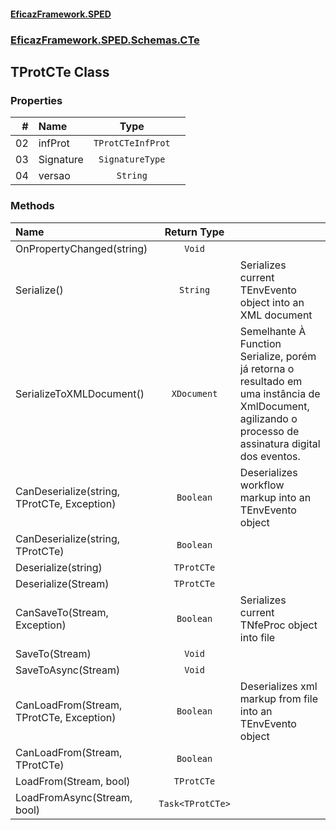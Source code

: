 #### [EficazFramework.SPED](EficazFrameworkSPED.md 'EficazFramework SPED')
### [EficazFramework.SPED.Schemas.CTe](EficazFramework.SPED.Schemas.CTe.md 'EficazFramework.SPED.Schemas.CTe')

## TProtCTe Class
### Properties

| # | Name | Type | |
| ---: | :--- | :---: | :--- |
| 02 | infProt | `TProtCTeInfProt` |  |
| 03 | Signature | `SignatureType` |  |
| 04 | versao | `String` |  |
### Methods

| Name | Return Type | |
| :--- | :---: | :--- |
| OnPropertyChanged(string) | `Void` |  |
| Serialize() | `String` | Serializes current TEnvEvento object into an XML document |
| SerializeToXMLDocument() | `XDocument` | Semelhante À Function Serialize, porém já retorna o resultado            em uma instância de XmlDocument, agilizando o processo de assinatura            digital dos eventos. |
| CanDeserialize(string, TProtCTe, Exception) | `Boolean` | Deserializes workflow markup into an TEnvEvento object |
| CanDeserialize(string, TProtCTe) | `Boolean` |  |
| Deserialize(string) | `TProtCTe` |  |
| Deserialize(Stream) | `TProtCTe` |  |
| CanSaveTo(Stream, Exception) | `Boolean` | Serializes current TNfeProc object into file |
| SaveTo(Stream) | `Void` |  |
| SaveToAsync(Stream) | `Void` |  |
| CanLoadFrom(Stream, TProtCTe, Exception) | `Boolean` | Deserializes xml markup from file into an TEnvEvento object |
| CanLoadFrom(Stream, TProtCTe) | `Boolean` |  |
| LoadFrom(Stream, bool) | `TProtCTe` |  |
| LoadFromAsync(Stream, bool) | `Task<TProtCTe>` |  |
